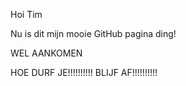 Hoi Tim

Nu is dit mijn mooie GitHub pagina ding!



WEL AANKOMEN




HOE DURF JE!!!!!!!!!!
BLIJF AF!!!!!!!!!!
